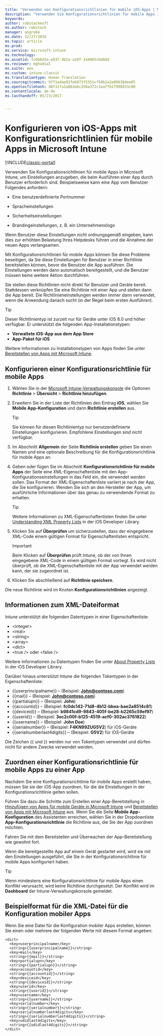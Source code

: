 ```yaml
---
title: "Verwenden von Konfigurationsrichtlinien für mobile iOS-Apps | Microsoft-Dokumentation"
description: "Verwenden Sie Konfigurationsrichtlinien für mobile Apps in Intune, um Einstellungen anzugeben, die beim Ausführen einer iOS-App durch Benutzer erforderlich sind."
keywords: 
author: robstackmsft
ms.author: robstack
manager: angrobe
ms.date: 12/27/2016
ms.topic: article
ms.prod: 
ms.service: microsoft-intune
ms.technology: 
ms.assetid: fc6b645a-e837-4b2a-a10f-144065cbd8dd
ms.reviewer: mghadial
ms.suite: ems
ms.custom: intune-classic
ms.translationtype: Human Translation
ms.sourcegitcommit: 9ff1adae93fe6873f5551cf58b1a2e89638dee85
ms.openlocfilehash: 48f31fa1a883abc2bba372c3aaffb1f998d33c00
ms.contentlocale: de-de
ms.lasthandoff: 05/23/2017


---
```


# <a name="configure-ios-apps-with-mobile-app-configuration-policies-in-microsoft-intune"></a>Konfigurieren von iOS-Apps mit Konfigurationsrichtlinien für mobile Apps in Microsoft Intune

[!INCLUDE[classic-portal](../includes/classic-portal.md)]

Verwenden Sie Konfigurationsrichtlinien für mobile Apps in Microsoft Intune, um Einstellungen anzugeben, die beim Ausführen einer App durch Benutzer erforderlich sind. Beispielsweise kann eine App vom Benutzer Folgendes anfordern:

-   Eine benutzerdefinierte Portnummer

-   Spracheinstellungen

-   Sicherheitseinstellungen

-   Brandingeinstellungen, z. B. ein Unternehmenslogo

Wenn Benutzer diese Einstellungen nicht ordnungsgemäß eingeben, kann dies zur erhöhten Belastung Ihres Helpdesks führen und die Annahme der neuen Apps verlangsamen.

Mit Konfigurationsrichtlinien für mobile Apps können Sie diese Probleme beseitigen, da Sie diese Einstellungen für Benutzer in einer Richtlinie bereitstellen können, bevor die Benutzer die App ausführen. Die Einstellungen werden dann automatisch bereitgestellt, und die Benutzer müssen keine weitere Aktion durchführen.

Sie stellen diese Richtlinien nicht direkt für Benutzer und Geräte bereit. Stattdessen verknüpfen Sie eine Richtlinie mit einer App und stellen dann die App bereit. Die Richtlinieneinstellungen werden immer dann verwendet, wenn die Anwendung danach sucht (in der Regel beim ersten Ausführen).

> [!TIP]
> Dieser Richtlinientyp ist zurzeit nur für Geräte unter iOS 8.0 und höher verfügbar. Er unterstützt die folgenden App-Installationstypen:
>
> -   **Verwaltete iOS-App aus dem App Store**
> -   **App-Paket für iOS**
>
> Weitere Informationen zu Installationstypen von Apps finden Sie unter [Bereitstellen von Apps mit Microsoft Intune](deploy-apps.md).

## <a name="configure-a-mobile-app-configuration-policy"></a>Konfigurieren einer Konfigurationsrichtlinie für mobile Apps

1.  Wählen Sie in der [Microsoft Intune-Verwaltungskonsole](https://manage.microsoft.com) die Optionen **Richtlinie** &gt; **Übersicht** &gt; **Richtlinie hinzufügen**.

2.  Erweitern Sie in der Liste der Richtlinien den Eintrag **iOS**, wählen Sie **Mobile App-Konfiguration** und dann **Richtlinie erstellen** aus.

    > [!TIP]
    > Sie können für diesen Richtlinientyp nur benutzerdefinierte Einstellungen konfigurieren. Empfohlene Einstellungen sind nicht verfügbar.

3.  Im Abschnitt **Allgemein** der Seite **Richtlinie erstellen** geben Sie einen Namen und eine optionale Beschreibung für die Konfigurationsrichtlinie für mobile Apps an.

4.  Geben oder fügen Sie im Abschnitt **Konfigurationsrichtlinie für mobile Apps** der Seite eine XML-Eigenschaftenliste mit den App-Konfigurationseinstellungen in das Feld ein, die verwendet werden sollen. Das Format der XML-Eigenschaftenliste variiert je nach der App, die Sie konfigurieren. Wenden Sie sich an den Hersteller der App, um ausführliche Informationen über das genau zu verwendende Format zu erhalten.

    > [!TIP]
    > Weitere Informationen zu XML-Eigenschaftenlisten finden Sie unter [Understanding XML Property Lists](https://developer.apple.com/library/ios/documentation/Cocoa/Conceptual/PropertyLists/UnderstandXMLPlist/UnderstandXMLPlist.html) in der iOS Developer Library.

5.  Klicken Sie auf **Überprüfen** um sicherzustellen, dass der eingegebene XML-Code einem gültigen Format für Eigenschaftenlisten entspricht.

    > [!IMPORTANT]
    > Beim Klicken auf **Überprüfen** prüft Intune, ob der von Ihnen eingegebene XML-Code in einem gültigen Format vorliegt. Es wird nicht überprüft, ob die XML-Eigenschaftenliste mit der App verwendet werden kann, der sie zugeordnet ist.

6.  Klicken Sie abschließend auf **Richtlinie speichern**.

Die neue Richtlinie wird im Knoten **Konfigurationsrichtlinien** angezeigt.

## <a name="information-about-the-xml-file-format"></a>Informationen zum XML-Dateiformat

Intune unterstützt die folgenden Datentypen in einer Eigenschaftenliste:
    
- &lt;integer&gt;
- &lt;real&gt;
- &lt;string&gt;
- &lt;array&gt;
- &lt;dict&gt;
- &lt;true /&gt; oder &lt;false /&gt;
     
Weitere Informationen zu Datentypen finden Sie unter [About Property Lists](https://developer.apple.com/library/ios/documentation/Cocoa/Conceptual/PropertyLists/AboutPropertyLists/AboutPropertyLists.html) in der iOS Developer Library.

Darüber hinaus unterstützt Intune die folgenden Tokentypen in der Eigenschaftenliste:
- \{\{userprincipalname\}\} – (Beispiel: **John@contoso.com**)
- \{\{mail\}\} – (Beispiel: **John@contoso.com**)
- \{\{partialupn\}\} – (Beispiel: **John**)
- \{\{accountid\}\} – (Beispiel: **fc0dc142-71d8-4b12-bbea-bae2a8514c81**)
- \{\{deviceid\}\} – (Beispiel: **b9841cd9-9843-405f-be28-b2265c59ef97**)
- \{\{userid\}\} – (Beispiel: **3ec2c00f-b125-4519-acf0-302ac3761822**)
- \{\{username\}\} – (Beispiel: **John Doe**)
- \{\{serialnumber\}\} – (Beispiel: **F4KN99ZUG5V2**) für iOS-Geräte
- \{\{serialnumberlast4digits\}\} – (Beispiel: **G5V2**) für iOS-Geräte
    
Die Zeichen \{\{ und \}\} werden nur von Tokentypen verwendet und dürfen nicht für andere Zwecke verwendet werden.

## <a name="associate-a-mobile-app-configuration-policy-with-an-app"></a>Zuordnen einer Konfigurationsrichtlinie für mobile Apps zu einer App
Nachdem Sie eine Konfigurationsrichtlinie für mobile Apps erstellt haben, müssen Sie sie der iOS-App zuordnen, für die die Einstellungen in der Konfigurationsrichtlinie gelten sollen.

Führen Sie dazu die Schritte zum Erstellen einer App-Bereitstellung in [Hinzufügen von Apps für mobile Geräte in Microsoft Intune](add-apps-for-mobile-devices-in-microsoft-intune.md) und [Bereitstellen von Apps mit Microsoft Intune](deploy-apps-in-microsoft-intune.md) aus. Wenn Sie die Seite **Mobile App-Konfiguration** des Assistenten erreichen, wählen Sie in der Dropdownliste **App-Konfigurationsrichtlinie** die Richtlinie aus, die Sie der App zuordnen möchten.

Fahren Sie mit dem Bereitstellen und Überwachen der App-Bereitstellung wie gewohnt fort.

Wenn die bereitgestellte App auf einem Gerät gestartet wird, wird sie mit den Einstellungen ausgeführt, die Sie in der Konfigurationsrichtlinie für mobile Apps konfiguriert haben.

> [!TIP]
> Wenn mindestens eine Konfigurationsrichtlinie für mobile Apps einen Konflikt verursacht, wird keine Richtlinie durchgesetzt. Der Konflikt wird im **Dashboard**  der Intune-Verwaltungskonsole gemeldet.

## <a name="example-format-for-a-mobile-app-configuration-xml-file"></a>Beispielformat für die XML-Datei für die Konfiguration mobiler Apps

Wenn Sie eine Datei für die Konfiguration mobiler Apps erstellen, können Sie einen oder mehrere der folgenden Werte mit diesem Format angeben:

```
<dict>
  <key>userprincipalname</key>
  <string>{{userprincipalname}}</string>
  <key>mail</key>
  <string>{{mail}}</string>
  <key>partialupn</key>
  <string>{{partialupn}}</string>
  <key>accountid</key>
  <string>{{accountid}}</string>
  <key>deviceid</key>
  <string>{{deviceid}}</string>
  <key>userid</key>
  <string>{{userid}}</string>
  <key>username</key>
  <string>{{username}}</string>
  <key>serialnumber</key>
  <string>{{serialnumber}}</string>
  <key>serialnumberlast4digits</key>
  <string>{{serialnumberlast4digits}}</string>
  <key>udidlast4digits</key>
  <string>{{udidlast4digits}}</string>
</dict>

```

